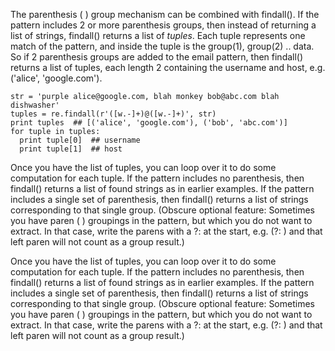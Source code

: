 The parenthesis ( ) group mechanism can be combined with findall(). If the pattern includes 2 or more parenthesis groups, then instead of returning a list of strings, findall() returns a list of *tuples*. Each tuple represents one match of the pattern, and inside the tuple is the group(1), group(2) .. data. So if 2 parenthesis groups are added to the email pattern, then findall() returns a list of tuples, each length 2 containing the username and host, e.g. ('alice', 'google.com').
    
```    
str = 'purple alice@google.com, blah monkey bob@abc.com blah dishwasher'
tuples = re.findall(r'([w.-]+)@([w.-]+)', str)
print tuples  ## [('alice', 'google.com'), ('bob', 'abc.com')]
for tuple in tuples:
  print tuple[0]  ## username
  print tuple[1]  ## host
```

Once you have the list of tuples, you can loop over it to do some computation for each tuple. If the pattern includes no parenthesis, then findall() returns a list of found strings as in earlier examples. If the pattern includes a single set of parenthesis, then findall() returns a list of strings corresponding to that single group. (Obscure optional feature: Sometimes you have paren ( ) groupings in the pattern, but which you do not want to extract. In that case, write the parens with a ?: at the start, e.g. (?: ) and that left paren will not count as a group result.)

Once you have the list of tuples, you can loop over it to do some computation for each tuple. If the pattern includes no parenthesis, then findall() returns a list of found strings as in earlier examples. If the pattern includes a single set of parenthesis, then findall() returns a list of strings corresponding to that single group. (Obscure optional feature: Sometimes you have paren ( ) groupings in the pattern, but which you do not want to extract. In that case, write the parens with a ?: at the start, e.g. (?: ) and that left paren will not count as a group result.)
